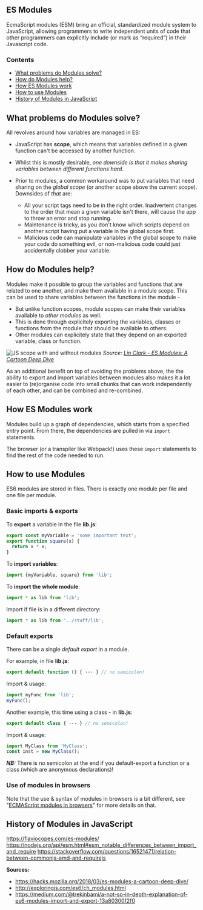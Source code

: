## ES Modules

EcmaScript modules (ESM) bring an official, standardized module system to JavaScript, allowing programmers to write independent units of code that other programmers can explicitly include (or mark as “required”) in their Javascript code.

### Contents
- [What problems do Modules solve?](#what-problems-do-modules-solve)
- [How do Modules help?](#how-do-modules-help?)
- [How ES Modules work](#how-es-modules-work)
- [How to use Modules](#how-to-use-modules)
- [History of Modules in JavaScript](#history-of-modules-in-javascript)

## What problems do Modules solve?
All revolves around how variables are managed in ES:

- JavaScript has **scope**, which means that variables defined in a given function can't be accessed by another function.

- Whilst this is mostly desirable, *one downside is that it makes sharing variables between different functions hard*.

- Prior to modules, a common workaround was to put variables that need sharing on the *global scope* (or another scope above the current scope). Downsides of *that* are:
  - All your script tags need to be in the right order. Inadvertent changes to the order that mean a given variable isn't there, will cause the app to throw an error and stop running.
  - Maintenance is tricky, as you don't know which scripts depend on another script having put a variable in the global scope first.
  - Malicious code can manipulate variables in the global scope to make your code do something evil, or non-malicious code could just accidentally clobber your variable.


## How do Modules help?
Modules make it possible to group the variables and functions that are related to one another, and make them available in a module scope. This can be used to share variables between the functions in the module -

- But unlike function scopes, module scopes can make their variables available to *other modules* as well. 
- This is done through explicitely exporting the variables, classes or functions from the module that should be available to others.
- Other modules can explicitely state that they depend on an exported variable, class or function.

![JS scope with and without modules](https://github.com/minkaotic/front-end-notes/blob/master/img/js-scope.PNG)
*Source: [Lin Clark - ES Modules: A Cartoon Deep Dive](https://hacks.mozilla.org/2018/03/es-modules-a-cartoon-deep-dive/)*

As an additional benefit on top of avoiding the problems above, the the ability to export and import variables between modules also makes it a lot easier to (re)organise code into small chunks that can work independently of each other, and can be combined and re-combined.


## How ES Modules work
Modules build up a graph of dependencies, which starts from a specified entry point. From there, the dependencies are pulled in via `import` statements.

The browser (or a transpiler like Webpack!) uses these `import` statements to find the rest of the code needed to run.


## How to use Modules
ES6 modules are stored in files. There is exactly one module per file and one file per module.

### Basic imports & exports
To **export** a variable in the file **lib.js**:
```javascript
export const myVariable = 'some important text';
export function square(x) {
  return x * x;
}
```

To **import variables**:
```javascript
import {myVariable, square} from 'lib';
```

To **import the whole module**:
```javascript
import * as lib from 'lib';
```

Import if file is in a different directory:
```javascript
import * as lib from '../stuff/lib';
```

### Default exports
There can be a single *default export* in a module.

For example, in file **lib.js**:
```javascript
export default function () { ··· } // no semicolon!
```
Import & usage:
```javascript
import myFunc from 'lib';
myFunc();
```

Another example, this time using a class - in **lib.js**:
```javascript
export default class { ··· } // no semicolon!
```
Import & usage:
```javascript
import MyClass from 'MyClass';
const inst = new MyClass();
```

***NB:*** There is no semicolon at the end if you default-export a function or a class (which are anonymous declarations)!

### Use of modules in browsers
Note that the use & syntax of modules in browsers is a bit different, see "[ECMAScript modules in browsers](https://jakearchibald.com/2017/es-modules-in-browsers/)" for more details on that.


## History of Modules in JavaScript

https://flaviocopes.com/es-modules/
https://nodejs.org/api/esm.html#esm_notable_differences_between_import_and_require
https://stackoverflow.com/questions/16521471/relation-between-commonjs-amd-and-requirejs


**Sources:**
- https://hacks.mozilla.org/2018/03/es-modules-a-cartoon-deep-dive/
- http://exploringjs.com/es6/ch_modules.html
- https://medium.com/@trekinbami/a-not-so-in-depth-explanation-of-es6-modules-import-and-export-13a80300f2f0
